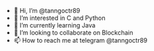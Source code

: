 - 👋 Hi, I’m @tanngoctr89
- 👀 I’m interested in C and Python
- 🌱 I’m currently learning Java
- 💞️ I’m looking to collaborate on Blockchain
- 📫 How to reach me at telegram @tanngoctr89

<!---
tanngoctr89/tanngoctr89 is a ✨ special ✨ repository because its `README.md` (this file) appears on your GitHub profile.
You can click the Preview link to take a look at your changes.
--->
